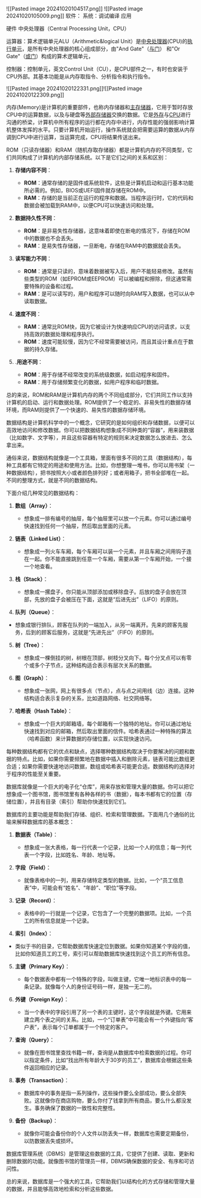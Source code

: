 
![[Pasted image 20241020104517.png]]
![[Pasted image 20241020105009.png]]
软件：
系统：调试编译
应用

硬件
中央处理器（Central Processing Unit，CPU）

运算器：算术逻辑单元ALU（Arithmetic&logical Unit）是[中央处理器](https://baike.baidu.com/item/%E4%B8%AD%E5%A4%AE%E5%A4%84%E7%90%86%E5%99%A8/284033?fromModule=lemma_inlink)(CPU)的[执行单元](https://baike.baidu.com/item/%E6%89%A7%E8%A1%8C%E5%8D%95%E5%85%83/22689638?fromModule=lemma_inlink)，是所有中央处理器的核心组成部分，由"And Gate"（[与门](https://baike.baidu.com/item/%E4%B8%8E%E9%97%A8/4963450?fromModule=lemma_inlink)） 和"Or Gate"（[或门](https://baike.baidu.com/item/%E6%88%96%E9%97%A8/4962107?fromModule=lemma_inlink)）构成的算术逻辑单元，

控制器：控制单元，英文Control Unit（CU），是CPU部件之一，有时也安装于CPU外部。其基本功能是从内存取指令、分析指令和执行指令。

![[Pasted image 20241020122331.png]]![[Pasted image 20241020122309.png]]

内存(Memory)是计算机的重要部件，也称内存储器和[主存储器](https://baike.baidu.com/item/%E4%B8%BB%E5%AD%98%E5%82%A8%E5%99%A8/10635399?fromModule=lemma_inlink)，它用于暂时存放CPU中的运算数据，以及与硬盘等[外部存储器](https://baike.baidu.com/item/%E5%A4%96%E9%83%A8%E5%AD%98%E5%82%A8%E5%99%A8/4843180?fromModule=lemma_inlink)交换的数据。它是[外存](https://baike.baidu.com/item/%E5%A4%96%E5%AD%98/2445612?fromModule=lemma_inlink)与[CPU](https://baike.baidu.com/item/CPU/120556?fromModule=lemma_inlink)进行沟通的桥梁，计算机中所有程序的运行都在内存中进行，内存性能的强弱影响计算机整体发挥的水平。只要计算机开始运行，操作系统就会把需要运算的数据从内存调到CPU中进行运算，当运算完成，CPU将结果传送出来。

ROM（只读存储器）和RAM（随机存取存储器）都是计算机内存的不同类型，它们共同构成了计算机的内部存储系统。以下是它们之间的关系和区别：

1. **存储内容不同**：
   - **ROM**：通常存储的是固件或系统软件，这些是计算机启动和运行基本功能所必需的。例如，BIOS或UEFI固件就存储在ROM中。
   - **RAM**：存储的是当前正在运行的程序和数据。当程序运行时，它的代码和数据会被加载到RAM中，以便CPU可以快速访问和处理。

2. **数据持久性不同**：
   - **ROM**：是非易失性存储器，这意味着即使在断电的情况下，存储在ROM中的数据也不会丢失。
   - **RAM**：是易失性存储器，一旦断电，存储在RAM中的数据就会丢失。

3. **读写能力不同**：
   - **ROM**：通常是只读的，意味着数据被写入后，用户不能轻易修改。虽然有些类型的ROM（如EPROM或EEPROM）可以被编程和擦除，但这通常需要特殊的设备和过程。
   - **RAM**：是可以读写的，用户和程序可以随时向RAM写入数据，也可以从中读取数据。

4. **速度不同**：
   - **RAM**：通常比ROM快，因为它被设计为快速响应CPU的访问请求，以支持高效的数据处理和程序执行。
   - **ROM**：速度可能较慢，因为它不经常需要被访问，而且其设计重点在于数据的持久存储。
5. .**用途不同**：
   - **ROM**：用于存储不经常改变的系统级数据，如启动程序和固件。
   - **RAM**：用于存储频繁变化的数据，如用户程序和临时数据。

总的来说，ROM和RAM是计算机内存的两个不同组成部分，它们共同工作以支持计算机的启动、运行和数据处理。ROM提供了一个稳定的、非易失性的数据存储环境，而RAM则提供了一个快速的、易失性的数据存储环境。

数据结构是计算机科学中的一个概念，它研究的是如何组织和存储数据，以便可以高效地访问和修改数据。你可以把数据结构想象成不同种类的“容器”，用来装数据（比如数字、文字等），并且这些容器有特定的规则来决定数据怎么放进去、怎么拿出来。

通俗来说，数据结构就像是一个工具箱，里面有很多不同的工具（数据结构），每种工具都有它特定的用途和使用方法。比如，你想整理一堆书，你可以用书架（一种数据结构），把书按照大小或者颜色排列好；或者用箱子，把书全部堆在一起。不同的整理方式，就是不同的数据结构。

下面介绍几种常见的数据结构：

1. **数组（Array）**：
   - 想象成一排有编号的抽屉，每个抽屉里可以放一个元素。你可以通过编号快速找到任何一个抽屉，然后取出里面的元素。

2. **链表（Linked List）**：
   - 想象成一列火车车厢，每个车厢可以装一个元素，并且车厢之间用钩子连在一起。你不能直接跳到任意一个车厢，需要从第一个车厢开始，一个接一个地查看。

3. **栈（Stack）**：
   - 想象成一摞盘子，你只能从顶部添加或移除盘子。后放的盘子会放在顶部，先放的盘子会被压在下面，这就是“后进先出”（LIFO）的原则。
4.  **队列（Queue）**：
   - 想象成银行排队，顾客在队列的一端加入，从另一端离开。先来的顾客先服务，后到的顾客后服务，这就是“先进先出”（FIFO）的原则。

5. **树（Tree）**：
   - 想象成一棵倒挂的树，树根在顶部，树枝分叉向下。每个分叉点可以有零个或多个子节点，这种结构适合表示有层次关系的数据。

6. **图（Graph）**：
   - 想象成一张网，网上有很多点（节点），点与点之间用线（边）连接。这种结构适合表示复杂的关系，比如道路网络、社交网络等。

7. **哈希表（Hash Table）**：
   - 想象成一个巨大的邮箱墙，每个邮箱有一个独特的地址。你可以通过地址快速找到对应的邮箱，然后取出里面的信件。哈希表通过一种特殊的算法（哈希函数）来计算数据的存储位置，以实现快速访问。

每种数据结构都有它的优点和缺点，选择哪种数据结构取决于你要解决的问题和数据的特点。比如，如果你需要频繁地在数据中插入和删除元素，链表可能比数组更合适；如果你需要快速地访问数据，数组或哈希表可能更合适。数据结构的选择对于程序的性能至关重要。

数据库就像是一个巨大的电子化“仓库”，用来存放和管理大量的数据。你可以把它想象成一个图书馆，图书馆里有各种各样的书（数据），每本书都有它的位置（存储位置），并且有目录（索引）帮助你快速找到它们。

数据库的主要功能是帮助我们存储、组织、检索和管理数据。下面用几个通俗的比喻来解释数据库的基本概念：

1. **数据表（Table）**：
   - 想象成一张大表格，每一行代表一个记录，比如一个人的信息；每一列代表一个字段，比如姓名、年龄、地址等。

2. **字段（Field）**：
   - 就像表格中的一列，用来存储特定类型的数据。比如，一个“员工信息表”中，可能会有“姓名”、“年龄”、“职位”等字段。

3. **记录（Record）**：
   - 表格中的一行就是一个记录，它包含了一个完整的数据项。比如，一个员工的所有信息就是一个记录。
4.  **索引（Index）**：
   - 类似于书的目录，它帮助数据库快速定位到数据。如果你知道某个字段的值，比如你知道员工的工号，索引可以帮助数据库快速找到这个员工的所有信息。

5. **主键（Primary Key）**：
   - 每个数据表中都有一个特殊的字段，叫做主键，它唯一地标识表中的每一条记录。就像每个人的身份证号码一样，是独一无二的。

6. **外键（Foreign Key）**：
   - 当一个表中的字段引用了另一个表的主键时，这个字段就是外键。它用来建立两个表之间的关系。比如，一个“订单表”中可能会有一个外键指向“客户表”，表示每个订单都属于一个特定的客户。

7. **查询（Query）**：
   - 就像在图书馆里查找书籍一样，查询是从数据库中检索数据的过程。你可以指定条件，比如“找出所有年龄大于30岁的员工”，数据库会根据这些条件返回相应的记录。

8. **事务（Transaction）**：
   - 数据库中的事务是指一系列操作，这些操作要么全部成功，要么全部失败。这就像你在商店购物，要么你付了钱拿到所有商品，要么什么都没发生。事务确保了数据的一致性和完整性。

9. **备份（Backup）**：
   - 就像你可能会备份你的个人文件以防丢失一样，数据库也需要定期备份，以防数据丢失或损坏。

数据库管理系统（DBMS）是管理这些数据的工具，它提供了创建、读取、更新和删除数据的功能。就像图书馆的管理员一样，DBMS确保数据的安全、有序和可访问性。

总的来说，数据库是一个强大的工具，它帮助我们以结构化的方式存储和管理大量的数据，并且能够高效地检索和分析这些数据。
